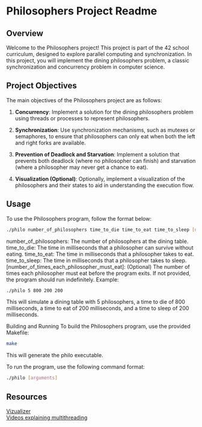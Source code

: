 # Philosophers Project Readme

## Overview

Welcome to the Philosophers project! This project is part of the 42 school curriculum, designed to explore parallel computing and synchronization. In this project, you will implement the dining philosophers problem, a classic synchronization and concurrency problem in computer science.

## Project Objectives

The main objectives of the Philosophers project are as follows:

1. **Concurrency**: Implement a solution for the dining philosophers problem using threads or processes to represent philosophers.

2. **Synchronization**: Use synchronization mechanisms, such as mutexes or semaphores, to ensure that philosophers can only eat when both the left and right forks are available.

3. **Prevention of Deadlock and Starvation**: Implement a solution that prevents both deadlock (where no philosopher can finish) and starvation (where a philosopher may never get a chance to eat).

4. **Visualization (Optional)**: Optionally, implement a visualization of the philosophers and their states to aid in understanding the execution flow.

## Usage

To use the Philosophers program, follow the format below:

```bash
./philo number_of_philosophers time_to_die time_to_eat time_to_sleep [number_of_times_each_philosopher_must_eat]
```
number_of_philosophers: The number of philosophers at the dining table.
time_to_die: The time in milliseconds that a philosopher can survive without eating.
time_to_eat: The time in milliseconds that a philosopher takes to eat.
time_to_sleep: The time in milliseconds that a philosopher takes to sleep.
[number_of_times_each_philosopher_must_eat]: (Optional) The number of times each philosopher must eat before the program exits. If not provided, the program should run indefinitely.
Example:

```bash
./philo 5 800 200 200
```
This will simulate a dining table with 5 philosophers, a time to die of 800 milliseconds, a time to eat of 200 milliseconds, and a time to sleep of 200 milliseconds.

Building and Running
To build the Philosophers program, use the provided Makefile:

```bash
make
```
This will generate the philo executable.

To run the program, use the following command format:

```bash
./philo [arguments]
```

## Resources

[Vizualizer](https://nafuka11.github.io/philosophers-visualizer/)
<br>[Videos explaining multithreading](https://www.youtube.com/results?search_query=codevault)
